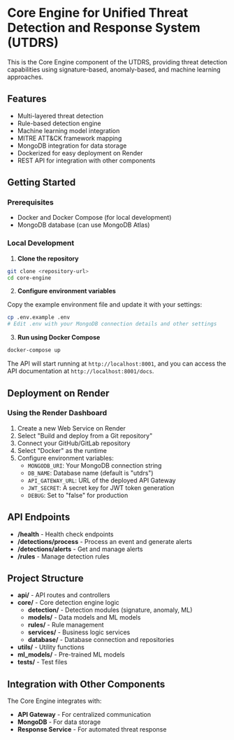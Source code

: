 # Core Engine for Unified Threat Detection and Response System (UTDRS)

This is the Core Engine component of the UTDRS, providing threat detection capabilities using signature-based, anomaly-based, and machine learning approaches.

## Features

- Multi-layered threat detection
- Rule-based detection engine
- Machine learning model integration
- MITRE ATT&CK framework mapping
- MongoDB integration for data storage
- Dockerized for easy deployment on Render
- REST API for integration with other components

## Getting Started

### Prerequisites

- Docker and Docker Compose (for local development)
- MongoDB database (can use MongoDB Atlas)

### Local Development

1. **Clone the repository**

```bash
git clone <repository-url>
cd core-engine
```

2. **Configure environment variables**

Copy the example environment file and update it with your settings:

```bash
cp .env.example .env
# Edit .env with your MongoDB connection details and other settings
```

3. **Run using Docker Compose**

```bash
docker-compose up
```

The API will start running at `http://localhost:8001`, and you can access the API documentation at `http://localhost:8001/docs`.

## Deployment on Render

### Using the Render Dashboard

1. Create a new Web Service on Render
2. Select "Build and deploy from a Git repository"
3. Connect your GitHub/GitLab repository
4. Select "Docker" as the runtime
5. Configure environment variables:
   - `MONGODB_URI`: Your MongoDB connection string
   - `DB_NAME`: Database name (default is "utdrs")
   - `API_GATEWAY_URL`: URL of the deployed API Gateway
   - `JWT_SECRET`: A secret key for JWT token generation
   - `DEBUG`: Set to "false" for production

## API Endpoints

- **/health** - Health check endpoints
- **/detections/process** - Process an event and generate alerts
- **/detections/alerts** - Get and manage alerts
- **/rules** - Manage detection rules

## Project Structure

- **api/** - API routes and controllers
- **core/** - Core detection engine logic
  - **detection/** - Detection modules (signature, anomaly, ML)
  - **models/** - Data models and ML models
  - **rules/** - Rule management
  - **services/** - Business logic services
  - **database/** - Database connection and repositories
- **utils/** - Utility functions
- **ml_models/** - Pre-trained ML models
- **tests/** - Test files

## Integration with Other Components

The Core Engine integrates with:

- **API Gateway** - For centralized communication
- **MongoDB** - For data storage
- **Response Service** - For automated threat response
